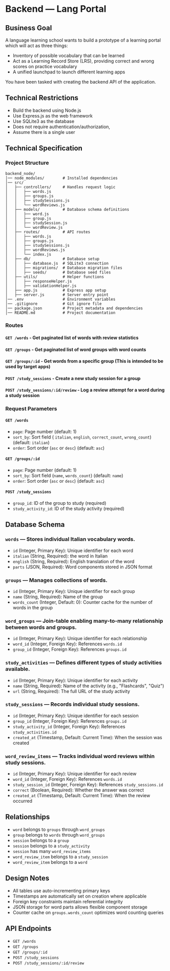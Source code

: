 # Backend — Lang Portal

## Business Goal
A language learning school wants to build a prototype of a learning portal which will act as three things:
- Inventory of possible vocabulary that can be learned
- Act as a Learning Record Store (LRS), providing correct and wrong scores on practice vocabulary
- A unified launchpad to launch different learning apps

You have been tasked with creating the backend API of the application.

## Technical Restrictions
- Build the backend using Node.js
- Use Express.js as the web framework
- Use SQLite3 as the database
- Does not require authentication/authorization, 
- Assume there is a single user

## Technical Specification

### Project Structure
```
backend_node/
│── node_modules/        # Installed dependencies
│── src/
│   ├── controllers/     # Handles request logic
│   │   ├── words.js
│   │   ├── groups.js
│   │   ├── studySessions.js
│   │   └── wordReviews.js
│   ├── models/          # Database schema definitions
│   │   ├── word.js
│   │   ├── group.js
│   │   ├── studySession.js
│   │   └── wordReview.js
│   ├── routes/          # API routes
│   │   ├── words.js
│   │   ├── groups.js
│   │   ├── studySessions.js
│   │   ├── wordReviews.js
│   │   └── index.js
│   ├── db/              # Database setup
│   │   ├── database.js  # SQLite3 connection
│   │   ├── migrations/  # Database migration files
│   │   ├── seeds/       # Database seed files
│   ├── utils/           # Helper functions
│   │   ├── responseHelper.js
│   │   ├── validationHelper.js
│   ├── app.js           # Express app setup
│   ├── server.js        # Server entry point
│── .env                 # Environment variables
│── .gitignore           # Git ignore file
│── package.json         # Project metadata and dependencies
│── README.md            # Project documentation
```

### Routes
#### `GET /words` - Get paginated list of words with review statistics
#### `GET /groups` - Get paginated list of word groups with word counts
#### `GET /groups/:id` - Get words from a specific group (This is intended to be used by target apps)
#### `POST /study_sessions` - Create a new study session for a group
#### `POST /study_sessions/:id/review` - Log a review attempt for a word during a study session

### Request Parameters
#### `GET /words`
- `page`: Page number (default: 1)
- `sort_by`: Sort field ( `italian`, `english`, `correct_count`, `wrong_count`) (default: `italian`)
- `order`: Sort order (`asc` or `desc`) (default: `asc`)

#### `GET /groups/:id`
- `page`: Page number (default: 1)
- `sort_by`: Sort field (`name`, `words_count`) (default: `name`)
- `order`: Sort order (`asc` or `desc`) (default: `asc`)

#### `POST /study_sessions`
- `group_id`: ID of the group to study (required)
- `study_activity_id`: ID of the study activity (required)

## Database Schema

### `words` — Stores individual Italian vocabulary words.
- `id` (Integer, Primary Key): Unique identifier for each word
- `italian` (String, Required): the word in Italian
- `english` (String, Required): English translation of the word
- `parts` (JSON, Required): Word components stored in JSON format

### `groups` — Manages collections of words.
- `id` (Integer, Primary Key): Unique identifier for each group
- `name` (String, Required): Name of the group
- `words_count` (Integer, Default: 0): Counter cache for the number of words in the group

### `word_groups` — Join-table enabling many-to-many relationship between words and groups.
- `id` (Integer, Primary Key): Unique identifier for each relationship
- `word_id` (Integer, Foreign Key): References `words.id`
- `group_id` (Integer, Foreign Key): References `groups.id`

### `study_activities` — Defines different types of study activities available.
- `id` (Integer, Primary Key): Unique identifier for each activity
- `name` (String, Required): Name of the activity (e.g., "Flashcards", "Quiz")
- `url` (String, Required): The full URL of the study activity

### `study_sessions` — Records individual study sessions.
- `id` (Integer, Primary Key): Unique identifier for each session
- `group_id` (Integer, Foreign Key): References `groups.id`
- `study_activity_id` (Integer, Foreign Key): References `study_activities.id`
- `created_at` (Timestamp, Default: Current Time): When the session was created

### `word_review_items` — Tracks individual word reviews within study sessions.
- `id` (Integer, Primary Key): Unique identifier for each review
- `word_id` (Integer, Foreign Key): References `words.id`
- `study_session_id` (Integer, Foreign Key): References `study_sessions.id`
- `correct` (Boolean, Required): Whether the answer was correct
- `created_at` (Timestamp, Default: Current Time): When the review occurred

## Relationships
- `word` belongs to `groups` through `word_groups`
- `group` belongs to `words` through `word_groups`
- `session` belongs to a `group`
- `session` belongs to a `study_activity`
- `session` has many `word_review_items`
- `word_review_item` belongs to a `study_session`
- `word_review_item` belongs to a `word`

## Design Notes
- All tables use auto-incrementing primary keys
- Timestamps are automatically set on creation where applicable
- Foreign key constraints maintain referential integrity
- JSON storage for word parts allows flexible component storage
- Counter cache on `groups.words_count` optimizes word counting queries

## API Endpoints
- `GET /words`
- `GET /groups`
- `GET /groups/:id`
- `POST /study_sessions`
- `POST /study_sessions/:id/review`

